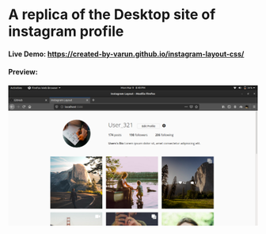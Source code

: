 # A replica of the Desktop site of instagram profile
#### Live Demo: https://created-by-varun.github.io/instagram-layout-css/

#### Preview:
![](preview.png)
